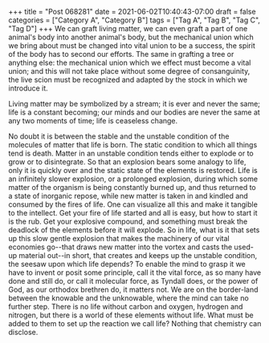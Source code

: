 +++
title = "Post 068281"
date = 2021-06-02T10:40:43-07:00
draft = false
categories = ["Category A", "Category B"]
tags = ["Tag A", "Tag B", "Tag C", "Tag D"]
+++
We can graft living matter, we can even graft a part of one animal's body into another animal's body, but the mechanical union which we bring about must be changed into vital union to be a success, the spirit of the body has to second our efforts. The same in grafting a tree or anything else: the mechanical union which we effect must become a vital union; and this will not take place without some degree of consanguinity, the live scion must be recognized and adapted by the stock in which we introduce it.

Living matter may be symbolized by a stream; it is ever and never the same; life is a constant becoming; our minds and our bodies are never the same at any two moments of time; life is ceaseless change.

No doubt it is between the stable and the unstable condition of the molecules of matter that life is born. The static condition to which all things tend is death. Matter in an unstable condition tends either to explode or to grow or to disintegrate. So that an explosion bears some analogy to life, only it is quickly over and the static state of the elements is restored. Life is an infinitely slower explosion, or a prolonged explosion, during which some matter of the organism is being constantly burned up, and thus returned to a state of inorganic repose, while new matter is taken in and kindled and consumed by the fires of life. One can visualize all this and make it tangible to the intellect. Get your fire of life started and all is easy, but how to start it is the rub. Get your explosive compound, and something must break the deadlock of the elements before it will explode. So in life, what is it that sets up this slow gentle explosion that makes the machinery of our vital economies go--that draws new matter into the vortex and casts the used-up material out--in short, that creates and keeps up the unstable condition, the seesaw upon which life depends? To enable the mind to grasp it we have to invent or posit some principle, call it the vital force, as so many have done and still do, or call it molecular force, as Tyndall does, or the power of God, as our orthodox brethren do, it matters not. We are on the border-land between the knowable and the unknowable, where the mind can take no further step. There is no life without carbon and oxygen, hydrogen and nitrogen, but there is a world of these elements without life. What must be added to them to set up the reaction we call life? Nothing that chemistry can disclose.
